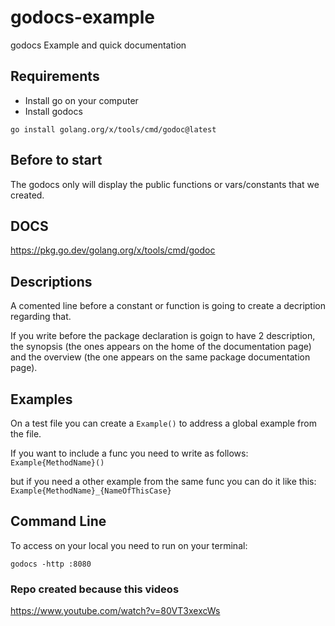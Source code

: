 # godocs-example
godocs Example and quick documentation

## Requirements

- Install go on your computer
- Install godocs

```
go install golang.org/x/tools/cmd/godoc@latest
```

## Before to start

The godocs only will display the public functions or vars/constants that we created.

## DOCS

https://pkg.go.dev/golang.org/x/tools/cmd/godoc

## Descriptions

A comented line before a constant or function is going to create a decription regarding that.

If you write before the package declaration is goign to have 2 description, the synopsis (the ones appears on the home of the documentation page) and the overview (the one appears on the same package documentation page).

## Examples

On a test file you can create a `Example()` to address a global example from the file.

If you want to include a func you need to write as follows: `Example{MethodName}()`

but if you need a other example from the same func you can do it like this: `Example{MethodName}_{NameOfThisCase}`

## Command Line

To access on your local you need to run on your terminal:

```
godocs -http :8080
```

### Repo created because this videos

https://www.youtube.com/watch?v=80VT3xexcWs